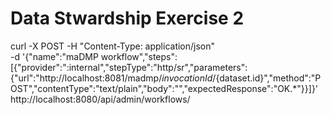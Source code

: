 # Data Stwardship Exercise 2

curl -X POST -H "Content-Type: application/json" \
 -d '{"name":"maDMP workflow","steps":[{"provider":":internal","stepType":"http/sr","parameters":{"url":"http://localhost:8081/madmp/${invocationId}/${dataset.id}","method":"POST","contentType":"text/plain","body":"","expectedResponse":"OK.*"}}]}' \
 http://localhost:8080/api/admin/workflows/

